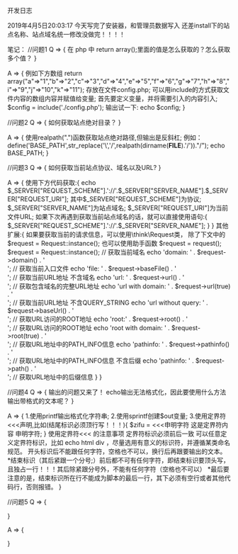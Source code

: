 
开发日志

2019年4月5日20:03:17
今天写完了安装器，和管理员数据写入
还差install下的站点名称、站点域名统一修改没做完！！！！


笔记：
//问题1
Q => {
	在 php 中 return array();里面的值是怎么获取的？怎么获取多个值？
}

A => {
	例如下方数组
	return array("a"=>"1","b"=>"2","c"=>"3","d"=>"4","e"=>"5","f"=>"6","g"=>"7","h"=>"8","i"=>"9","j"=>"10","k"=>"11");
	存放在文件config.php;
	可以用include的方式获取文件内容的数组内容并赋值给变量;
	首先要定义变量，并将需要引入的内容引入;
	$config = include('./config.php');
	输出试一下:
	echo $config;
}

//问题2
Q => {
	如何获取站点绝对目录？
}

A => {
	使用realpath(".")函数获取站点绝对路径,但输出是反斜杠;
	例如：
	define('BASE_PATH',str_replace('\\','/',realpath(dirname(__FILE__).'/'))."/");
	echo BASE_PATH;
} 

//问题3
Q => {
	如何获取当前站点协议、域名以及URL?
}

A => {
	使用下方代码获取:{
		echo $_SERVER["REQUEST_SCHEME"].'://'.$_SERVER["SERVER_NAME"].$_SERVER["REQUEST_URI"];
			其中$_SERVER["REQUEST_SCHEME"]为协议;
			$_SERVER["SERVER_NAME"]为站点域名;
			$_SERVER["REQUEST_URI"]为当前文件URL;
		如果下次再遇到获取当前站点域名的话，就可以直接使用语句:{
			$_SERVER["REQUEST_SCHEME"].'://'.$_SERVER["SERVER_NAME"];
		}
	}
	其他扩展:{
		如果要获取当前的请求信息，可以使用\think\Request类，
		除了下文中的
		$request = Request::instance();
		也可以使用助手函数
		$request = request();
			$request = Request::instance();
			// 获取当前域名
			echo 'domain: ' . $request->domain() . '<br/>';
			// 获取当前入口文件
			echo 'file: ' . $request->baseFile() . '<br/>';
			// 获取当前URL地址 不含域名
			echo 'url: ' . $request->url() . '<br/>';
			// 获取包含域名的完整URL地址
			echo 'url with domain: ' . $request->url(true) . '<br/>';
			// 获取当前URL地址 不含QUERY_STRING
			echo 'url without query: ' . $request->baseUrl() . '<br/>';
			// 获取URL访问的ROOT地址
			echo 'root:' . $request->root() . '<br/>';
			// 获取URL访问的ROOT地址
			echo 'root with domain: ' . $request->root(true) . '<br/>';
			// 获取URL地址中的PATH_INFO信息
			echo 'pathinfo: ' . $request->pathinfo() . '<br/>';
			// 获取URL地址中的PATH_INFO信息 不含后缀
			echo 'pathinfo: ' . $request->path() . '<br/>';
			// 获取URL地址中的后缀信息
	}
}

//问题4
Q => {
	输出的问题又来了！
	echo输出无法格式化，因此要使用什么方法输出带格式的文本呢？
}

A => {
	1.使用printf输出格式化字符串;
	2.使用sprintf创建$out变量;
	3.使用定界符<<<声明,比如(结尾标识必须顶行写！！！){
$zifu = <<<申明字符
这是定界符内容
申明字符;
	}
		使用定界符<<< 的注意事项
		定界符标识必须前后一致
		可以任意定义定界符标识，比如 echo html div ，尽量选用有意义的标识符，并遵循某类命名规范。
		开头标识后不能跟任何字符，空格也不可以，换行后再跟要输出的文本。
		*结束标识（其后紧跟一个分号;）前后都不可有任何字符，即结束标识要顶头写，且独占一行！！！其后除紧跟分号外，不能有任何字符（空格也不可以）
		*最后要注意的是，结束标识所在行不能成为脚本的最后一行，其下必须有空行或者其他代码行，否则报错。
}

//问题5
Q => {
	
}

A => {
	
}